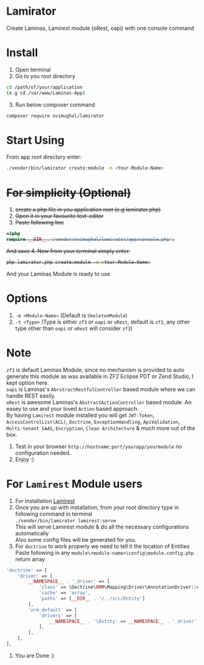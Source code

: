 # Lamirator
Create Laminas, Lamirest module (oRest, oapi) with one console command

# Install
1. Open terminal
2. Go to you root directory
```bash
cd /path/of/your/application
(e.g cd /var/www/Laminas-App)
```
3. Run below composer command
```bash
composer require ovimughal/lamirator
```

# Start Using
From app root directory enter: <br>
```bash
./vendor/bin/lamirator create:module -m <Your-Module-Name>
```
<strike>

# For simplicity (Optional)
1. create a php file in you application root (e.g lamirator.php)
2. Open it in your favourite text-editor
3. Paste following line
```php
<?php
require __DIR__.'/vendor/ovimughal/lamirator/app/console.php';
```
   And save
4. Now from your terminal simply enter:
```bash
php lamirator.php create:module -m <Your-Module-Name>
```
</strike>

   And your Laminas Module is ready to use <br>
   # Options
   1. `-m <Module-Name>` (Default is `SkeletonModule`)
   2. `-t <Type>` (Type is either `zf3` or `oapi` or `oRest`, default is `zf3`, any other type other than `oapi` or `oRest`  will consider `zf3`)
   # Note
   `zf3` is default Laminas Module, since no mechanism is provided to auto generate this module as was available in ZF2 Eclipse PDT or Zend Studio, I kept option here.<br>
   `oapi` is Laminas's `AbrstractRestfulController` based module where we can handle REST easily.<br>
   `oRest` is awesome Laminas's `AbstractActionController` based module. An easey to use and your loved `Action` based approach.<br>
   By having `Lamirest` module installed you will get `JWT-Token`, `AccessControlList(ACL)`, `Doctrine`, `ExceptionHandling`, `ApiValidation`, `Multi-tenant SAAS`, `Encryption`, `Clean Architecture` & much more out of the box.
   
1. Test in your browser `http://hostname:port/yourapp/yourmodule` no configuration needed.
2. Enjoy :)

# For `Lamirest` Module users
1. For installation <a href='https://github.com/ovimughal/lamirest'>Lamirest</a>
2. Once you are up with installation, from your root directory type in following command in terminal<br>
    `./vendor/bin/lamirator lamirest:serve` <br>
   This will serve Lamirest module & do all the necessary configurations automatically<br>
   Also some config files will be generated for you.
3. For `doctrine` to work properly we need to tell it the location of Entities<br>
   Paste following in any `module\<module-name>\config\module.config.php` return array
```php  
'doctrine' => [ 
    'driver' => [
        __NAMESPACE__ . '_driver' => [
            'class' => \Doctrine\ORM\Mapping\Driver\AnnotationDriver::class,
            'cache' => 'array',
            'paths' => [__DIR__ . '/../src/Entity']
        ],
        'orm_default' => [
            'drivers' => [
                __NAMESPACE__ . '\Entity' => __NAMESPACE__ . '_driver'
            ],
        ],
    ],
],
```

1. You are Done :)